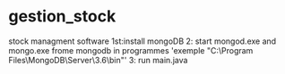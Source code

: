 # gestion_stock
stock managment software 
1st:install mongoDB 
2: start mongod.exe and mongo.exe frome mongodb in programmes 'exemple "C:\Program Files\MongoDB\Server\3.6\bin"'
3: run main.java
